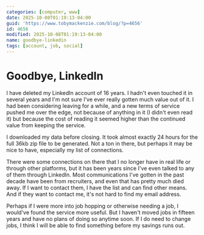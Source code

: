 ```yaml
---
categories: [computer, www]
date: 2025-10-08T01:19:13-04:00
guid: 'https://www.tobymackenzie.com/blog/?p=4656'
id: 4656
modified: 2025-10-08T01:19:13-04:00
name: goodbye-linkedin
tags: [account, job, social]
---
```


Goodbye, LinkedIn
=================

I have deleted my LinkedIn account of 16 years.  I hadn't even touched it in several years and I'm not sure I've ever really gotten much value out of it.  I had been considering leaving for a while, and a new terms of service pushed me over the edge, not because of anything in it (I didn't even read it) but because the cost of reading it seemed higher than the continued value from keeping the service.

<!--more-->

I downloaded my data before closing.  It took almost exactly 24 hours for the full 36kb zip file to be generated.  Not a ton in there, but perhaps it may be nice to have, especially my list of connections.

There were some connections on there that I no longer have in real life or through other platforms, but it has been years since I've even talked to any of them through LinkedIn.  Most communications I've gotten in the past decade have been from recruiters, and even that has pretty much died away.  If I want to contact them, I have the list and can find other means.  And if they want to contact me, it's not hard to find my email address.

Perhaps if I were more into job hopping or otherwise needing a job, I would've found the service more useful.  But I haven't moved jobs in fifteen years and have no plans of doing so anytime soon.  If I do need to change jobs, I think I will be able to find something before my savings runs out.
